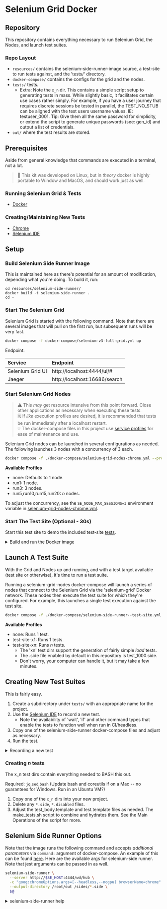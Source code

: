 # Selenium Grid Docker

## Repository

This repository contains everything necessary to run Selenium Grid, the Nodes, and launch test suites.

### Repo Layout

- `resources/` contains the selenium-side-runner-image source, a test-site to run tests against, and the 'tests/' directory.
- `docker-compose/` contains the configs for the grid and the nodes.
- `tests/` tests.
  - Extra: Note the `x_n` dir. This contains a simple script setup to generating tests in mass. While slightly basic, it facilitates certain use cases rather simply. For example, if you have a user journey that requires discrete sessions be tested in parallel, the TEST_NO_STUB can be aligned with the test users username values. IE: testuser_0001. Tip: Give them all the same password for simplicity, or extend the script to generate unique passwords (see: gen_id) and output a list of credentials.
- `out/` where the test results are stored.

## Prerequisites

Aside from general knowledge that commands are executed in a terminal, not a lot.

> :penguin: This kit was developed on Linux, but in _theory_ docker is highly portable to Window and MacOS, and should work just as well.

### Running Selenium Grid & Tests

- [Docker](https://docs.docker.com/engine/install/)

### Creating/Maintaining New Tests

- [Chrome](https://support.google.com/chrome/answer/95346?hl=en&co=GENIE.Platform%3DDesktop)
- [Selenium IDE](https://chromewebstore.google.com/detail/selenium-ide/mooikfkahbdckldjjndioackbalphokd)

## Setup

### Build Selenium Side Runner Image

This is maintained here as there's potential for an amount of modification, depending what you're doing. To build it, run:

```
cd resources/selenium-side-runner/
docker build -t selenium-side-runner .
cd -
```

### Start The Selenium Grid

Selenium Grid is started with the following command. Note that there are several images that will pull on the first run, but subsequent runs will be very fast.

```bash
docker compose -f docker-compose/selenium-v3-full-grid.yml up
```

Endpoint:

| Service          | Endpoint                      |
| :--------------- | :---------------------------- |
| Selenium Grid UI | http://localhost:4444/ui/#    |
| Jaeger           | http://localhost:16686/search |

### Start Selenium Grid Nodes

> :warning: This _may_ get resource intensive from this point forward. Close other applications as necessary when executing these tests.<br>
> :spiral_notepad: If _like_ execution profiles are desired, it is recommended that tests be run immediately after a localhost restart.<br>
> :bulb: The docker-compose files in this project use [service profiles](https://docs.docker.com/compose/how-tos/profiles/) for ease of maintenance and use.

Selenium Grid nodes can be launched in several configurations as needed. The following launches 3 nodes with a concurrency of 3 each.

```bash
docker compose -f ./docker-compose/selenium-grid-nodes-chrome.yml --profile run3 up
```

**Available Profiles**

- none: Defaults to 1 node.
- run1: 1 node.
- run3: 3 nodes.
- run5,run10,run15,run20: _n_ nodes.

To adjust the concurrency, see the `SE_NODE_MAX_SESSIONS=3` environment variable in [selenium-grid-nodes-chrome.yml](./docker-compose/selenium-grid-nodes-chrome.yml).

### Start The Test Site (Optional - 30s)

Start this test site to demo the included test-site [tests](./resources/tests/test-site/).

<details>
<summary>Build and run the Docker image</summary>

This will build the image and launch a daemonized container in the background, and finally return you to the base of this repository.

```bash
cd resources/test-site/
docker build -t test-site:latest .
docker run -d --rm --name test-site -v ./src:/app/src/ -p 8080:5173 test-site:latest
cd -
```

</details>

## Launch A Test Suite

With the Grid and Nodes up and running, and with a test target available (test site or otherwise), it's time to run a test suite.

Running a selenium-grid-nodes docker-compose will launch a series of nodes that connect to the Selenium Grid via the 'selenium-grid' Docker network. These nodes then execute the test suite for which they're configured. For example, this launches a single test execution against the test site.

```bash
docker compose -f ./docker-compose/selenium-side-runner--test-site.yml --profile test-site-x1 up
```

**Available Profiles**

- none: Runs 1 test.
- test-site-x1: Runs 1 tests.
- test-site-xn: Runs _n_ tests.
  - The 'xn' test dirs support the generation of fairly simple _load_ tests.
  - The .side file enabled by default in this repository is test_1000.side.
  - Don't worry, your computer can handle it, but it may take a few minutes.


## Creating New Test Suites

This is fairly easy.

1. Create a subdirectory under `tests/` with an appropriate name for the project.
1. Use the [Selenium IDE](https://chromewebstore.google.com/detail/selenium-ide/mooikfkahbdckldjjndioackbalphokd) to record a new test.
    - Note the availability of 'wait', 'if' and other command types that enable the tests to function well when run in CI/headless.
1. Copy one of the selenium-side-runner docker-compose files and adjust as necessary.
1. Run the test.

<details>

<summary>Recording a new test</summary>

Use the [Selenium IDE](https://chromewebstore.google.com/detail/selenium-ide/mooikfkahbdckldjjndioackbalphokd) Chrome Extension to record a test.

**Tips:**

- Enlarge the windows it opens.
- You can adjust the properties of each action (ie: window resize) by selecting it and editing the details.
- The right-click menu options are only available when the test IS NOT running.
- Use the "Wait for..." commands between steps to ensure that page are loaded and ready for interaction.
- Use the "Assert..." commands as needed.
- Get great at selectors
  - For non-trivial, non-unique elements, preference xpath selectors.
    - Use the xpath provided by the client you're testing rather than as detected by Selenium IDE.
      - Right click an element > Inspect :: Right click the code > Copy > Xpath.
      - Use the 'contains' argument for xpath. IE:
        - `xpath=[contains (text(), 'Cool Element')]`
        - `xpath=(//input[@value="I'm Feeling Lucky"][@type='submit'])`
    - Note: If an application wasn't developed with a strong selector posture, your tests will be brittle. Create issues/tickets for that project as needed.
- Note the parallel boolien in the .side config.

**References:**

- [Selenium IDE Commands](https://www.selenium.dev/selenium-ide/docs/en/api/commands)
- [Selenium IDE Arguments](https://www.selenium.dev/selenium-ide/docs/en/api/arguments)
- [Selenium Test Parallization](https://www.selenium.dev/selenium-ide/docs/en/introduction/command-line-runner#test-parallelization-in-a-suite)
- [W3: XPATH Syntax](https://www.w3schools.com/xml/xpath_syntax.asp)
- [XPATH in Selenium](https://www.browserstack.com/guide/xpath-in-selenium)
- [XPATH: Sibling/Preceding](https://www.roborabbit.com/blog/mastering-xpath-using-the-following-sibling-and-preceding-sibling-axes/)
- [XPATH: Axes](https://www.scientecheasy.com/2019/08/xpath-axes.html/)

</details>

### Creating _n_ tests

The x_n test dirs contain everything needed to BASH this out.

Required: `jq`,`sed`,`bash` (Update bash and coreutils if on a Mac -- no guarantees for Windows. Run in an Ubuntu VM?)

1. Copy one of the `x_n` dirs into your new project.
1. Delete any `*.side`, `*.disabled` files.
1. Adjust the test_body.template and test.template files as needed. The make_tests.sh script to combine and hydrates them. See the Main Operations of the script for more.

## Selenium Side Runner Options

Note that the image runs the following command and accepts _additional parameters_ via `command:` argument of docker-compose. An example of this can be found [here](./docker-compose/selenium-side-runner--test-site.yml). Here are the available args for selenium-side runner. Note that jest arguments can be passed in as well.

```bash
selenium-side-runner \
  --server http://$SE_HOST:4444/wd/hub \
  -c "goog:chromeOptions.args=[--headless,--nogpu] browserName=chrome" \
  --output-directory /root/out /sides/*.side \
  $@
```

<details>
<summary>selenium-side-runner help</summary>

```
Usage: selenium-side-runner [options] your-project-glob-here-*.side [variadic-project-globs-*.side]

Options:
  -V, --version                                   output the version number
  --base-url [url]                                Override the base URL that was set in the IDE
  -c, --capabilities [list]                       Webdriver capabilities
  -j, --jest-options [list]                       Options to configure Jest, wrap in extra quotes to allow shell to process (default: "\"\"")
  -s, --server [url]                              Webdriver remote server
  -r, --retries [number]                          Retry tests N times on failures, thin wrapper on jest.retryTimes (default: 0)
  -f, --filter [string]                           Run suites matching name, takes a regex without slashes, eg (^(hello|goodbye).*$)
  -w, --max-workers [number]                      Maximum amount of workers that will run your tests, defaults to number of cores
  -t, --timeout [number]                          The maximimum amount of time, in milliseconds, to spend attempting to locate an element. (default: 15000) (default: 15000)
  -T, --jest-timeout [number]                     The maximimum amount of time, in milliseconds, to wait for a test to finish. (default: 60000) (default: 60000)
  -x, --proxy-type [type]                         Type of proxy to use (one of: direct, manual, pac, socks, system)
  -y, --proxy-options [list]                      Proxy options to pass, for use with manual, pac and socks proxies
  -n, --config-file [filepath]                    Use specified YAML file for configuration. (default: .side.yml)
  -o, --output-directory [directory]              Write test results as json to file in specified directory. Name will be based on timestamp.
  -z, --screenshot-failure-directory [directory]  Write screenshots of failed tests to file in specified directory. Name will be based on test + timestamp.
  -f, --force                                     Forcibly run the project, regardless of project's version
  -d, --debug                                     Print debug logs
  -D, --debug-startup                             Print debug startup logs
  -X, --debug-connection-mode                     Debug driver connection mode
  -h, --help                                      display help for command
```

</details>
